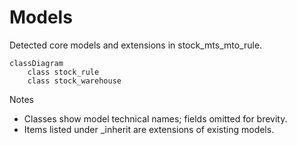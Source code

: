 # Models

Detected core models and extensions in stock_mts_mto_rule.

```mermaid
classDiagram
    class stock_rule
    class stock_warehouse
```

Notes
- Classes show model technical names; fields omitted for brevity.
- Items listed under _inherit are extensions of existing models.
